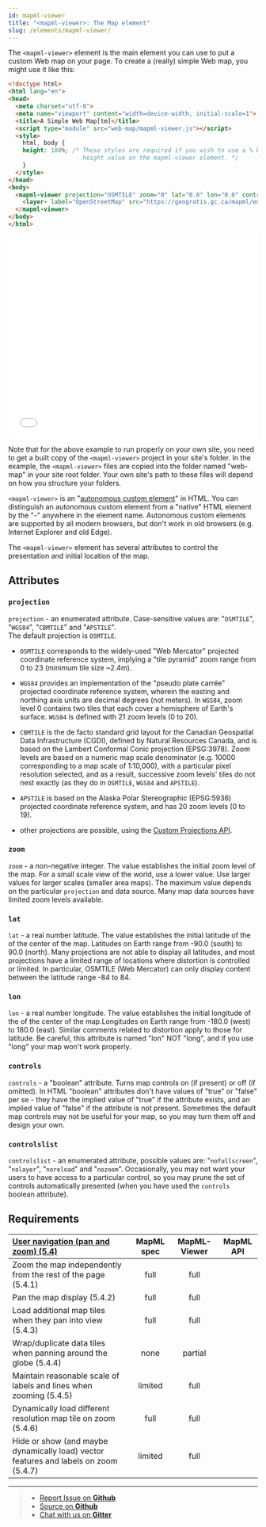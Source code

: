 ```yaml
---
id: mapml-viewer
title: "<mapml-viewer>: The Map element"
slug: /elements/mapml-viewer/
---
```


The `<mapml-viewer>` element is the main element you can use to put a custom Web map on your page.  To create a (really) simple Web map, you might use it like this:

```html
<!doctype html>
<html lang="en">
<head>
  <meta charset="utf-8">
  <meta name="viewport" content="width=device-width, initial-scale=1">
  <title>A Simple Web Map[tm]</title>
  <script type="module" src="web-map/mapml-viewer.js"></script>
  <style>
    html, body {
    height: 100%; /* These styles are required if you wish to use a % based
                     height value on the mapml-viewer element. */
    }
  </style>
</head>
<body>
  <mapml-viewer projection="OSMTILE" zoom="0" lat="0.0" lon="0.0" controls>
    <layer- label="OpenStreetMap" src="https://geogratis.gc.ca/mapml/en/osmtile/osm/" checked></layer->
  </mapml-viewer>
</body>
</html>    
```

<iframe src="../../../demo/mapml-viewer-demo/" title="MapML Demo" height="410" width="100%" scrolling="no" frameBorder="0"></iframe>

Note that for the above example to run properly on your own site, you need to get a built copy of the `<mapml-viewer>` project in your site's folder. In the example, the `<mapml-viewer>` files are copied into the folder named "web-map" in your site root folder. Your own site's path to these files will depend on how you structure your folders.

`<mapml-viewer>` is an "[autonomous custom element](https://developer.mozilla.org/en-US/docs/Web/Web_Components/Using_custom_elements)" in HTML.  You can distinguish an autonomous custom element from a "native" HTML element by the "-" anywhere in the element name. Autonomous custom elements are supported by all modern browsers, but don't work in old browsers (e.g. Internet Explorer and old Edge).

The `<mapml-viewer>` element has several attributes to control the presentation and initial location of the map.  

## Attributes

### `projection`

`projection` - an enumerated attribute. Case-sensitive values are: "`OSMTILE`", "`WGS84`", "`CBMTILE`" and "`APSTILE`".  
The default projection is `OSMTILE`.

  - `OSMTILE` corresponds to the widely-used "Web Mercator" projected coordinate reference system, implying a "tile pyramid" zoom range from 0 to 23 (minimum tile size ~2.4m).

  - `WGS84` provides an implementation of the "pseudo plate carrée" projected coordinate reference system, wherein the easting and northing axis units are decimal degrees (not meters). In `WGS84`, zoom level 0 contains two tiles that each cover a hemisphere of Earth's surface. `WGS84` is defined with 21 zoom levels (0 to 20).  

  - `CBMTILE` is the de facto standard grid layout for the Canadian Geospatial Data Infrastructure (CGDI), defined by Natural Resources Canada, and is based on the Lambert Conformal Conic projection (EPSG:3978). Zoom levels are based on a numeric map scale denominator (e.g. 10000 corresponding to a map scale of 1:10,000), with a particular pixel resolution selected, and as a result, successive zoom levels' tiles do not nest exactly (as they do in `OSMTILE`, `WGS84` and `APSTILE`). 

  - `APSTILE` is based on the Alaska Polar Stereographic (EPSG:5936) projected coordinate reference system, and has 20 zoom levels (0 to 19).

  - other projections are possible, using the [Custom Projections API](../../api/custom-projections).

### `zoom`

`zoom` - a non-negative integer.  The value establishes the initial zoom level of the map.  For a small scale view of the world, use a lower value.  Use larger values for larger scales (smaller area maps). The maximum value depends on the particular `projection` and data source. Many map data sources have limited zoom levels available.

### `lat`

`lat` - a real number latitude. The value establishes the initial latitude of the of the center of the map. Latitudes on Earth range from -90.0 (south) to 90.0 (north).  Many projections are not able to display all latitudes, and most projections have a limited range of locations where distortion is controlled or limited. In particular, OSMTILE (Web Mercator) can only display content between the latitude range -84 to 84.

### `lon`

`lon` - a real number longitude. The value establishes the initial longitude of the of the center of the map.Longitudes on Earth range from -180.0 (west) to 180.0 (east). Similar comments related to distortion apply to those for latitude. Be careful, this attribute is named "lon" NOT "long", and if you use "long" your map won't work properly.

### `controls`

`controls` - a "boolean" attribute. Turns map controls on (if present) or off (if omitted). In HTML "boolean" attributes don't have values of "true" or "false" per se - they have the implied value of "true" if the attribute exists, and an implied value of "false" if the attribute is not present.  Sometimes the default map controls may not be useful for your map, so you may turn them off and design your own.

### `controlslist`

`controlslist` - an enumerated attribute, possible values are: "`nofullscreen`", "`nolayer`", "`noreload`" and "`nozoom`".  Occasionally, you may not want your users to have access to a particular control, so you may prune the set of controls automatically presented (when you have used the `controls` boolean attribute).

## Requirements

|[**User navigation (pan and zoom) (5.4)**](https://maps4html.org/HTML-Map-Element-UseCases-Requirements/#map-viewers-capabilities-user-navigation)| MapML spec | MapML-Viewer | MapML API |
|:---------------------------------------------------------------------------------|:------: |:-----: |:---: |
|            Zoom the map independently from the rest of the page (5.4.1)            | full    | full   | |
|                            Pan the map display (5.4.2)                             | full    | full   | |
|             Load additional map tiles when they pan into view (5.4.3)              | full    | full   | |
|          Wrap/duplicate data tiles when panning around the globe (5.4.4)           | none    | partial| |
|         Maintain reasonable scale of labels and lines when zooming (5.4.5)         | limited | full   | |
|           Dynamically load different resolution map tile on zoom (5.4.6)           | full    | full   | |
|Hide or show (and maybe dynamically load) vector features and labels on zoom (5.4.7)| limited | full 	| |

---

> - [Report Issue on **Github**](https://github.com/Maps4HTML/Web-Map-Custom-Element/issues/new?labels=mapml-viewer,bug&title=MapML-Viewer+Bug)
> - [Source on **Github**](https://github.com/Maps4HTML/Web-Map-Custom-Element)
> - [Chat with us on **Gitter**](https://gitter.im/Maps4HTML/chat)